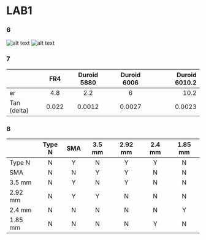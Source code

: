 # LAB1

### 6

![alt text](https://github.com/CourseReps/ECEN452-Spring2016/blob/master/Students/FAEspinal/Lab1/Final/ECEN_452_S11_Plot.png "S11")
![alt text](https://github.com/CourseReps/ECEN452-Spring2016/blob/master/Students/FAEspinal/Lab1/Final/ECEN_452_S21_Plot.png "S21")


### 7

|               | FR4   | Duroid 5880 | Duroid 6006 | Duroid 6010.2 | 
| ------------- |:-----:|:-----------:|:-----------:|--------------:| 
| er            | 4.8   |    2.2      |      6      |     10.2      |  
| Tan (delta)   | 0.022 |   0.0012    |   0.0027    |    0.0023     |


### 8

|               | Type N | SMA | 3.5 mm | 2.92 mm | 2.4 mm| 1.85 mm | 
| ------------- |:------:|:---:|:------:|:-------:|:-----:|:-------:| 
| Type N        |   N    |  Y  |   N    |   Y     |   Y   |   N     |  
| SMA           |   N    |  N  |   Y    |   Y     |   N   |   N     |
| 3.5 mm        |   N    |  Y  |   N    |   Y     |   N   |   N     |
| 2.92 mm       |   N    |  Y  |   Y    |   N     |   N   |   N     |
| 2.4 mm        |   N    |  N  |   N    |   N     |   N   |   Y     |
| 1.85 mm       |   N    |  N  |   N    |   N     |   Y   |   N     |
